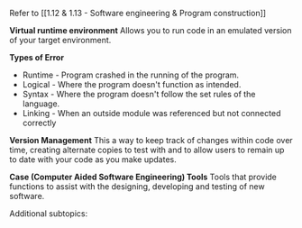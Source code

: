 Refer to [[1.12 & 1.13 - Software engineering & Program construction]]

**Virtual runtime environment**
Allows you to run code in an emulated version of your target environment.

**Types of Error**
- Runtime - Program crashed in the running of the program.
- Logical - Where the program doesn't function as intended.
- Syntax - Where the program doesn't follow the set rules of the language.
- Linking - When an outside module was referenced but not connected correctly

**Version Management**
This a way to keep track of changes within code over time, creating alternate copies to test with and to allow users to remain up to date with your code as you make updates.

**Case (Computer Aided Software Engineering) Tools**
Tools that provide functions to assist with the designing, developing and testing of new software.

Additional subtopics:
```folder-index-content
```